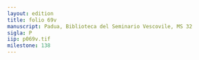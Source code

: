 ```yaml
---
layout: edition
title: folio 69v
manuscript: Padua, Biblioteca del Seminario Vescovile, MS 32
sigla: P
iip: p069v.tif
milestone: 138
---
```

